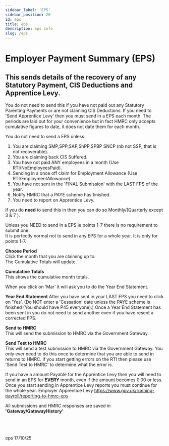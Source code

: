 ```yaml
---
sidebar_label: 'EPS'
sidebar_position: 20
id: eps
title: eps
description: eps info
slug: /eps
---
```


# Employer Payment Summary (EPS)

## This sends details of the recovery of any Statutory Payment, CIS Deductions and Apprentice Levy.

You do not need to send this if you have not paid out any Statutory Parenting Payments or are not claiming CIS Deductions.
If you need to 'Send Apprentice Levy' then you must send in a EPS each month.
The periods are laid out for your convenience but in fact HMRC only accepts cumulative figures to date, it does not date them for each month.


You do not need to send a EPS unless:  
1) You are claiming SMP,SPP,SAP,ShPP,SPBP SNCP (nb not SSP, that is not recoverable).   
2) You are claiming back CIS Suffered.  
3) You have not paid ANY employees in a month (Use RTI/NoEmployeesPaid).  
4) Sending in a once off claim for Employment Allowance (Use RTI/EmploymentAllowance)  
5) You have not sent in the 'FINAL Submission' with the LAST FPS of the year.  
6) Notify HMRC that a PAYE scheme has finished.  
7) You need to report on Apprentice Levy.  



If you do **need** to send this in then you can do so Monthly/(Quarterly except 3 & 7 ).

Unless you NEED to send in a EPS ie points 1-7 there is no requirement to submit one.  
It is perfectly normal not to send in any EPS for a whole year. It is only for points 1-7.



**Choose Period**  
Click the month that you are claiming up to.  
The Cumulative Totals will update.

**Cumulative Totals**  
This shows the cumulative month totals.

When you click on 'Mar' it will ask you to do the Year End Statement.

**Year End Statement** 
After you have sent in your LAST FPS you need to click on 'Yes'.
(Do NOT enter a 'Cessation' date unless the PAYE scheme is finished (You should have P45 everyone).) Once a Year End Statement has been sent in you do not need to send another even if you have resent a corrected FPS.

**Send to HMRC**\
This will send the submission to HMRC via the Government Gateway.


**Send Test to HMRC**\
This will send a test submission to HMRC via the Government Gateway. You only ever need to do this once to determine that you are able to send in returns to HMRC. If you start getting errors on the RTI then please use 'Send Test to HMRC' to determine what the error is.


If you have a amount Payable for the Apprentice Levy then you will need to send in an EPS for **EVERY** month, even if the amount becomes 0.00 or less. Once you start sending in Apprentice Levy reports you must continue for the whole year.
Employer Apprentice Levy
https://www.gov.uk/running-payroll/reporting-to-hmrc-eps

All submissions and HMRC responses are saved in **'Gateway/GatewayHistory'**
<br/>
<br/>
<br/>
<br/>
<br/>
eps 17/10/25